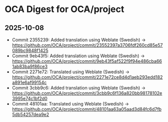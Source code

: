 # OCA Digest for OCA/project

## 2025-10-08

- Commit 2355239: Added translation using Weblate (Swedish) → https://github.com/OCA/project/commit/23552397a3706fdf260cd85e57089bc9848f1425
- Commit 9eb43f5: Added translation using Weblate (Swedish) → https://github.com/OCA/project/commit/9eb43f5af522f9f94e486cba661ab83ba9f86ce3
- Commit 2271e72: Translated using Weblate (Swedish) → https://github.com/OCA/project/commit/2271e72ce8d4d1aeb293edd182a891e6af99154c
- Commit 3cbb9c6: Added translation using Weblate (Swedish) → https://github.com/OCA/project/commit/3cbb9c6f136a820bb98178102e3995e74c1bf2d0
- Commit 48101aa: Translated using Weblate (Swedish) → https://github.com/OCA/project/commit/48101aa63a05aad3d84fc6d7fb5db54257dea9e2

